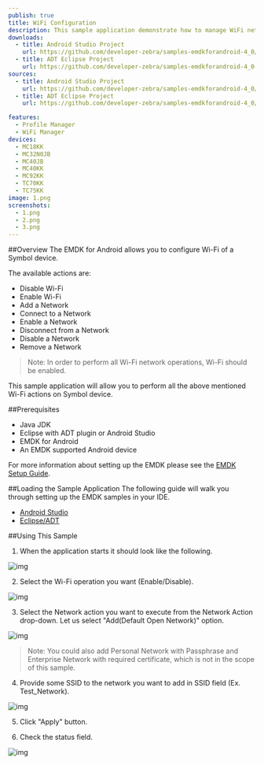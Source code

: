 ```yaml
---
publish: true
title: WiFi Configuration
description: This sample application demonstrate how to manage WiFi networks.
downloads:
  - title: Android Studio Project
    url: https://github.com/developer-zebra/samples-emdkforandroid-4_0/archive/ProfileWifiSample1.zip 
  - title: ADT Eclipse Project
    url: https://github.com/developer-zebra/samples-emdkforandroid-4_0-ADT/archive/ProfileWifiSample1.zip   
sources:
  - title: Android Studio Project
    url: https://github.com/developer-zebra/samples-emdkforandroid-4_0/tree/ProfileWifiSample1
  - title: ADT Eclipse Project
    url: https://github.com/developer-zebra/samples-emdkforandroid-4_0/tree/ProfileWifiSample1

features: 
  - Profile Manager
  - WiFi Manager
devices: 
  - MC18KK
  - MC32N0JB
  - MC40JB
  - MC40KK
  - MC92KK
  - TC70KK
  - TC75KK
image: 1.png
screenshots: 
  - 1.png
  - 2.png
  - 3.png
---
```


##Overview
The EMDK for Android allows you to configure Wi-Fi of a Symbol device. 

The available actions are:
  
* Disable Wi-Fi  
* Enable Wi-Fi  
* Add a Network  
* Connect to a Network
* Enable a Network
* Disconnect from a Network
* Disable a Network
* Remove a Network

> Note: In order to perform all Wi-Fi network operations, Wi-Fi should be enabled.  

This sample application will allow you to perform all the above mentioned Wi-Fi actions on Symbol device.

##Prerequisites
- Java JDK 
- Eclipse with ADT plugin or  Android Studio
- EMDK for Android  
- An EMDK supported Android device

For more information about setting up the EMDK please see the [EMDK Setup Guide](/emdk-for-android/4-1/guide/setup).

##Loading the Sample Application
The following guide will walk you through setting up the EMDK samples in your IDE.

* [Android Studio](/emdk-for-android/4-1/guide/emdksamples_androidstudio)
* [Eclipse/ADT](/emdk-for-android/4-1/guide/emdksamples_eclipse)

##Using This Sample

1. When the application starts it should look like the following.
  
  ![img](wifi_1.png)
  
2. Select the Wi-Fi operation you want (Enable/Disable).
   
  ![img](wifi_2.png)   

3. Select the Network action you want to execute from the Network Action drop-down. 
  Let us select "Add(Default Open Network)" option.

  ![img](wifi_3.png)

  > Note: You could also add Personal Network with Passphrase and Enterprise Network with required certificate, which is not in the scope of this sample. 
4. Provide some SSID to the network you want to add in SSID field (Ex. Test_Network).

  ![img](wifi_4.png)

5. Click "Apply" button.

6. Check the status field.
   
  ![img](wifi_5.png)  
  

